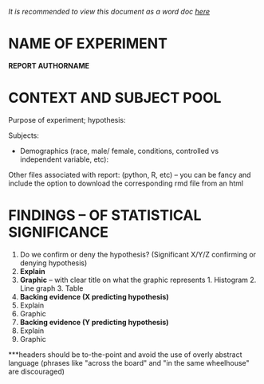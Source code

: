 *It is recommended to view this document as a word doc [here](https://github.com/aureliuszi/pacwiki/blob/master/educationalDocs/academic/REPORT%20TEMPLATE.docx)*

# **NAME OF EXPERIMENT**

**REPORT AUTHORNAME**

# **CONTEXT AND SUBJECT POOL**

Purpose of experiment; hypothesis:

Subjects:

- Demographics (race, male/ female, conditions, controlled vs independent variable, etc):

Other files associated with report: (python, R, etc) – you can be fancy and include the option to download the corresponding rmd file from an html

# **FINDINGS – OF STATISTICAL SIGNIFICANCE**

1. Do we confirm or deny the hypothesis? (Significant X/Y/Z confirming or denying hypothesis)
  1. **Explain**
  2. **Graphic** – with clear title on what the graphic represents
    1. Histogram
    2. Line graph
    3. Table
2. **Backing evidence (X predicting hypothesis)**
  1. Explain
  2. Graphic
3. **Backing evidence (Y predicting hypothesis)**
  1. Explain
  2. Graphic

\*\*\*headers should be to-the-point and avoid the use of overly abstract language (phrases like &quot;across the board&quot; and &quot;in the same wheelhouse&quot; are discouraged)
